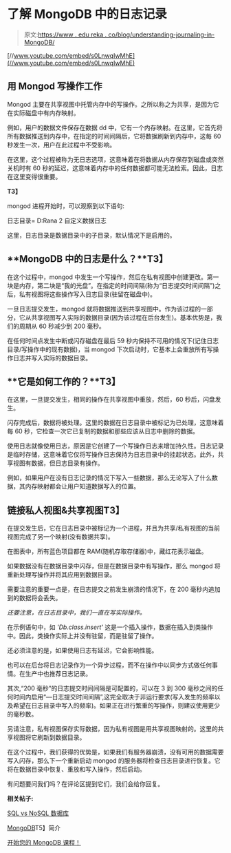 # 了解 MongoDB 中的日志记录

> 原文:[https://www . edu reka . co/blog/understanding-journaling-in-MongoDB/](https://www.edureka.co/blog/understanding-journaling-in-mongodb/)

[//www.youtube.com/embed/s0LnwqIwMhE](//www.youtube.com/embed/s0LnwqIwMhE)

## **用 Mongod 写操作**工作

Mongod 主要在共享视图中托管内存中的写操作。之所以称之为共享，是因为它在实际磁盘中有内存映射。

例如，用户的数据文件保存在数据 dd 中，它有一个内存映射。在这里，它首先将所有数据推送到内存中，在指定的时间间隔后，它将数据刷新到内存中，这每 60 秒发生一次，用户在此过程中不受影响。

在这里，这个过程被称为无日志选项，这意味着在将数据从内存保存到磁盘或突然关机时有 60 秒的延迟，这意味着内存中的任何数据都可能无法检索。因此，日志在这里变得很重要。

**T3】**

mongod 进程开始时，可以观察到以下语句:

日志目录= D:Rana 2 自定义数据日志

这里，日志目录是数据目录中的子目录，默认情况下是启用的。

## **MongoDB 中的日志是什么？**T3】

在这个过程中，mongod 中发生一个写操作，然后在私有视图中创建更改。第一块是内存，第二块是“我的光盘”。在指定的时间间隔(称为“日志提交时间间隔”)之后，私有视图将这些操作写入日志目录(驻留在磁盘中)。

一旦日志提交发生，mongod 就将数据推送到共享视图中。作为该过程的一部分，它从共享视图写入实际的数据目录(因为该过程在后台发生)。基本优势是，我们的周期从 60 秒减少到 200 毫秒。

在任何时间点发生中断或闪存磁盘在最后 59 秒内保持不可用的情况下(记住日志目录/写操作中的现有数据)，当 mongod 下次启动时，它基本上会重放所有写操作日志并写入实际的数据目录。

## **它是如何工作的？**T3】

在这里，一旦提交发生，相同的操作在共享视图中重放，然后，60 秒后，闪盘发生。

闪存完成后，数据将被处理。这里的数据在日志目录中被标记为已处理，这意味着每 60 秒，它检查一次它已复制的数据和那些应该从日志中删除的数据。

使用日志就像使用日志，原因是它创建了一个写操作日志来增加持久性。日志记录是临时存储，这意味着它仅将写操作日志保持为日志目录中的挂起状态。此外，共享视图有数据，但日志目录有操作。

例如，如果用户在没有日志记录的情况下写入一些数据，那么无论写入了什么数据，其内存映射都会让用户知道数据写入的位置。

## **链接私人视图&共享视图**T3】

在提交发生后，它在日志目录中被标记为一个进程，并且为共享/私有视图的当前视图完成了另一个映射(没有数据共享)。

在图表中，所有蓝色项目都在 RAM(随机存取存储器)中，藏红花表示磁盘。

如果数据没有在数据目录中闪存，但是在数据目录中有写操作，那么 mongod 将重新处理写操作并将其应用到数据目录。

需要注意的重要一点是，在日志提交之前发生崩溃的情况下，在 200 毫秒内追加到的数据将会丢失。

*还要注意，在日志目录中，我们一直在写实际操作。*

在示例语句中，如 *'Db.class.insert'* 这是一个插入操作，数据在插入到类操作中。因此，类操作实际上并没有驻留，而是驻留了操作。

还必须注意的是，如果使用日志有延迟，它会影响性能。

也可以在后台将日志记录作为一个异步过程，而不在操作中以同步方式做任何事情。在生产中也推荐日志记录。

其次,“200 毫秒”的日志提交时间间隔是可配置的，可以在 3 到 300 毫秒之间的任何时间内启用“––日志提交时间间隔”,这完全取决于非运行要求(写入发生的频率以及希望在日志目录中写入的频率)。如果正在进行繁重的写操作，则建议使用更少的毫秒数。

另请注意，私有视图保存实际数据，因为私有视图是用共享视图映射的。这里的共享视图将它刷新到数据目录。

在这个过程中，我们获得的优势是，如果我们有服务器崩溃，没有可用的数据需要写入闪存，那么下一个重新启动 mongod 的服务器将检查日志目录进行恢复。它将在数据目录中恢复、重放和写入操作，然后启动。

有问题要问我们吗？在评论区提到它们，我们会给你回复。

**相关帖子:**

[SQL vs NoSQL 数据库](https://www.edureka.co/blog/sql-vs-nosql-db/)

[MongoDB](https://www.edureka.co/blog/videos/free-webinar-on-introduction-to-mongodb/)T5】简介

[开始您的 MongoDB 课程！](https://www.edureka.co/mongodb)